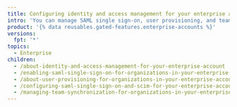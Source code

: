 ```yaml
---
title: Configuring identity and access management for your enterprise account
intro: 'You can manage SAML single sign-on, user provisioning, and team synchronization for your enterprise.'
product: '{% data reusables.gated-features.enterprise-accounts %}'
versions:
  fpt: '*'
topics:
  - Enterprise
children:
  - /about-identity-and-access-management-for-your-enterprise-account
  - /enabling-saml-single-sign-on-for-organizations-in-your-enterprise-account
  - /about-user-provisioning-for-organizations-in-your-enterprise-account
  - /configuring-saml-single-sign-on-and-scim-for-your-enterprise-account-using-okta
  - /managing-team-synchronization-for-organizations-in-your-enterprise-account
---
```


